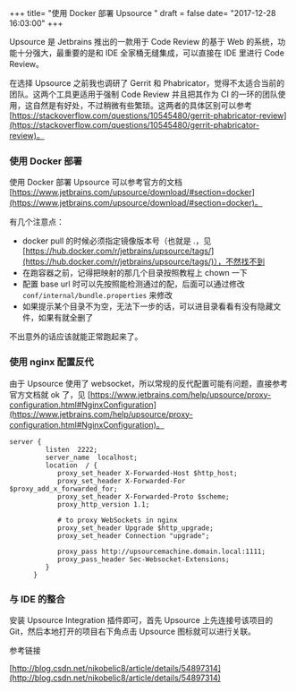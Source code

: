 +++
title= "使用 Docker 部署 Upsource "
draft = false
date= "2017-12-28 16:03:00"
+++

Upsource 是 Jetbrains 推出的一款用于 Code Review 的基于 Web 的系统，功能十分强大，最重要的是和 IDE 全家桶无缝集成，可以直接在 IDE 里进行 Code Review。

在选择 Upsource 之前我也调研了 Gerrit 和 Phabricator，觉得不太适合当前的团队。这两个工具更适用于强制 Code Review 并且把其作为 CI 的一环的团队使用，这自然是有好处，不过稍微有些繁琐。这两者的具体区别可以参考 [https://stackoverflow.com/questions/10545480/gerrit-phabricator-review](https://stackoverflow.com/questions/10545480/gerrit-phabricator-review)。

### 使用 Docker 部署

使用 Docker 部署 Upsource 可以参考官方的文档 [https://www.jetbrains.com/upsource/download/#section=docker](https://www.jetbrains.com/upsource/download/#section=docker)。

有几个注意点：

- docker pull 的时候必须指定镜像版本号（也就是 <version>.<build>，见[https://hub.docker.com/r/jetbrains/upsource/tags/](https://hub.docker.com/r/jetbrains/upsource/tags/)），不然找不到
- 在跑容器之前，记得把映射的那几个目录按照教程上 chown 一下
- 配置 base url 时可以先按照能检测通过的配，后面可以通过修改 `conf/internal/bundle.properties` 来修改
- 如果提示某个目录不为空，无法下一步的话，可以进目录看看有没有隐藏文件，如果有就全删了

不出意外的话应该就能正常跑起来了。

### 使用 nginx 配置反代

由于 Upsource 使用了 websocket，所以常规的反代配置可能有问题，直接参考官方文档就 ok 了，见 [https://www.jetbrains.com/help/upsource/proxy-configuration.html#NginxConfiguration](https://www.jetbrains.com/help/upsource/proxy-configuration.html#NginxConfiguration)。

```nginx
server {
         listen  2222;
         server_name  localhost;
         location  / {
            proxy_set_header X-Forwarded-Host $http_host;
            proxy_set_header X-Forwarded-For $proxy_add_x_forwarded_for;
            proxy_set_header X-Forwarded-Proto $scheme;
            proxy_http_version 1.1;

            # to proxy WebSockets in nginx
            proxy_set_header Upgrade $http_upgrade;
            proxy_set_header Connection "upgrade";
            
            proxy_pass http://upsourcemachine.domain.local:1111;
            proxy_pass_header Sec-Websocket-Extensions;
         }
      }
```

### 与 IDE 的整合

安装 Upsource Integration 插件即可，首先 Upsource 上先连接号该项目的 Git，然后本地打开的项目右下角点击 Upsource 图标就可以进行关联。

参考链接

[http://blog.csdn.net/nikobelic8/article/details/54897314](http://blog.csdn.net/nikobelic8/article/details/54897314)


